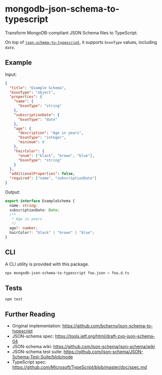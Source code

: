 # mongodb-json-schema-to-typescript

Transform MongoDB-compliant JSON Schema files to TypeScript.

On top of [`json-schema-to-typescript`](https://github.com/bcherny/json-schema-to-typescript), it supports `bsonType` values, including `date`.

## Example

Input:
```json
{
  "title": "Example Schema",
  "bsonType": "object",
  "properties": {
    "name": {
      "bsonType": "string"
    },
    "subscriptionDate": {
      "bsonType": "date"
    },
    "age": {
      "description": "Age in years",
      "bsonType": "integer",
      "minimum": 0
    },
    "hairColor": {
      "enum": ["black", "brown", "blue"],
      "bsonType": "string"
    }
  },
  "additionalProperties": false,
  "required": ["name", "subscriptionDate"]
}
```

Output:
```ts
export interface ExampleSchema {
  name: string;
  subscriptionDate: Date;
  /**
   * Age in years
   */
  age?: number;
  hairColor?: "black" | "brown" | "blue";
}
```

## CLI

A CLI utility is provided with this package.

```sh
npx mongodb-json-schema-to-typescript foo.json > foo.d.ts
```

## Tests

`npm test`

## Further Reading

- Original implementation: https://github.com/bcherny/json-schema-to-typescript
- JSON-schema spec: https://tools.ietf.org/html/draft-zyp-json-schema-04
- JSON-schema wiki: https://github.com/json-schema/json-schema/wiki
- JSON-schema test suite: https://github.com/json-schema/JSON-Schema-Test-Suite/blob/node
- TypeScript spec: https://github.com/Microsoft/TypeScript/blob/master/doc/spec.md
